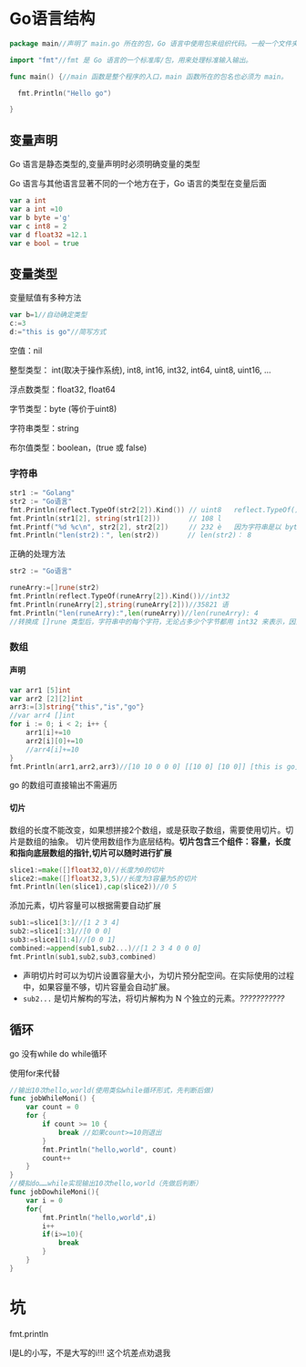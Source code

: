 # Go语言结构

```GO
package main//声明了 main.go 所在的包，Go 语言中使用包来组织代码。一般一个文件夹即一个包，包内可以暴露类型或方法供其他包使用。

import "fmt"//fmt 是 Go 语言的一个标准库/包，用来处理标准输入输出。

func main() {//main 函数是整个程序的入口，main 函数所在的包名也必须为 main。

  fmt.Println("Hello go")

}
```

## 变量声明

Go 语言是静态类型的,变量声明时必须明确变量的类型

Go 语言与其他语言显著不同的一个地方在于，Go 语言的类型在变量后面

```Go
var a int
var a int =10
var b byte ='g'
var c int8 = 2
var d float32 =12.1
var e bool = true
```

## 变量类型

变量赋值有多种方法

```Go
var b=1//自动确定类型
c:=3
d:="this is go"//简写方式
```

空值：nil

整型类型： int(取决于操作系统), int8, int16, int32, int64, uint8, uint16, …

浮点数类型：float32, float64

字节类型：byte (等价于uint8)

字符串类型：string

布尔值类型：boolean，(true 或 false)

### 字符串

```go
str1 := "Golang"
str2 := "Go语言"
fmt.Println(reflect.TypeOf(str2[2]).Kind()) // uint8   reflect.TypeOf().Kind() 可以知道某个变量的类型，我们可以看到，字符串是以 byte 数组形                                                        式保存的，类型是 uint8，占1个 byte，打印时需要用 string 进行类型转换，否则打印的是编码                                                        值。
fmt.Println(str1[2], string(str1[2]))       // 108 l
fmt.Printf("%d %c\n", str2[2], str2[2])     // 232 è   因为字符串是以 byte 数组的形式存储的，所以，str2[2] 的值并不等于语。str2 的长度                                                              len(str2) 也不是 4，而是 8（ Go 占 2 byte，语言占 6 byte）。
fmt.Println("len(str2)：", len(str2))       // len(str2)： 8
```

正确的处理方法

```go
str2 := "Go语言"

runeArry:=[]rune(str2)
fmt.Println(reflect.TypeOf(runeArry[2]).Kind())//int32
fmt.Println(runeArry[2],string(runeArry[2]))//35821 语
fmt.Println("len(runeArry):",len(runeArry))//len(runeArry): 4
//转换成 []rune 类型后，字符串中的每个字符，无论占多少个字节都用 int32 来表示，因而可以正确处理中文。
```

### 数组

#### 声明

```GO
var arr1 [5]int
var arr2 [2][2]int
arr3:=[3]string{"this","is","go"}
//var arr4 []int
for i := 0; i < 2; i++ {
	arr1[i]+=10
	arr2[i][0]+=10
	//arr4[i]+=10
}
fmt.Println(arr1,arr2,arr3)//[10 10 0 0 0] [[10 0] [10 0]] [this is go]
```

go 的数组可直接输出不需遍历

#### 切片

数组的长度不能改变，如果想拼接2个数组，或是获取子数组，需要使用切片。切片是数组的抽象。 切片使用数组作为底层结构。**切片包含三个组件：容量，长度和指向底层数组的指针,切片可以随时进行扩展**

```go
slice1:=make([]float32,0)//长度为0的切片
slice2:=make([]float32,3,5)//长度为3容量为5的切片
fmt.Println(len(slice1),cap(slice2))//0 5
```

添加元素，切片容量可以根据需要自动扩展

```go
sub1:=slice1[3:]//[1 2 3 4]
sub2:=slice1[:3]//[0 0 0]
sub3:=slice1[1:4]//[0 0 1]
combined:=append(sub1,sub2...)//[1 2 3 4 0 0 0]
fmt.Println(sub1,sub2,sub3,combined)
```

- 声明切片时可以为切片设置容量大小，为切片预分配空间。在实际使用的过程中，如果容量不够，切片容量会自动扩展。
- `sub2...` 是切片解构的写法，将切片解构为 N 个独立的元素。*???????????*

## 循环

go 没有while do while循环

使用for来代替

```GO
//输出10次hello,world(使用类似while循环形式，先判断后做)
func jobWhileMoni() {
    var count = 0
    for {
        if count >= 10 {
            break //如果count>=10则退出
        }
        fmt.Println("hello,world", count)
        count++
    }
}
//模拟do……while实现输出10次hello,world（先做后判断）
func jobDowhileMoni(){
    var i = 0
    for{
        fmt.Println("hello,world",i)
        i++
        if(i>=10){
            break
        }
    }
}
```



# 坑

fmt.println

l是L的小写，不是大写的i!!! 这个坑差点劝退我